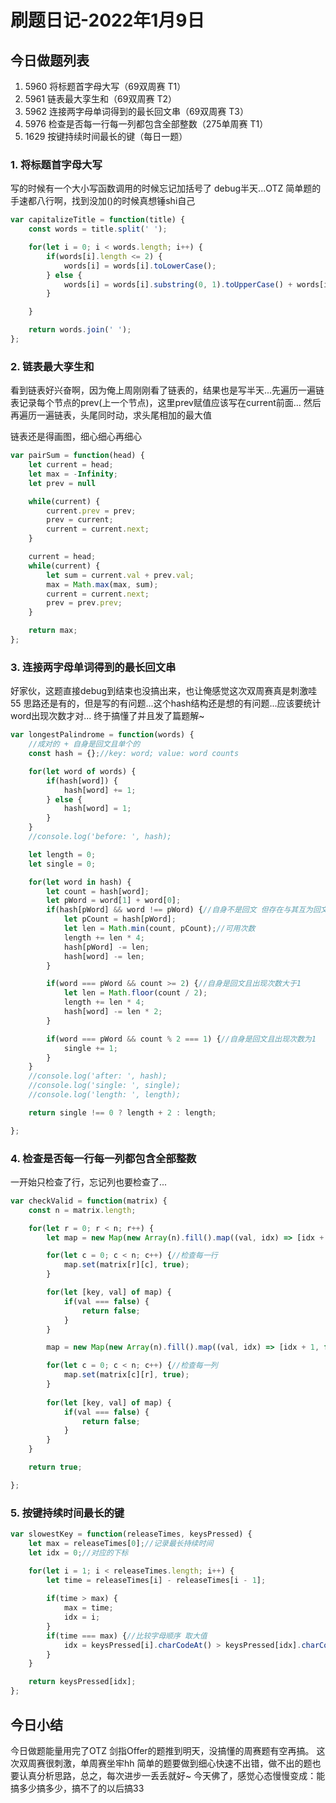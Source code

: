 # 刷题日记-2022年1月9日

## 今日做题列表
1. 5960 将标题首字母大写（69双周赛 T1）
2. 5961 链表最大孪生和（69双周赛 T2）
3. 5962 连接两字母单词得到的最长回文串（69双周赛 T3）
4. 5976 检查是否每一行每一列都包含全部整数（275单周赛 T1）
5. 1629 按键持续时间最长的键（每日一题）

### 1. 将标题首字母大写
写的时候有一个大小写函数调用的时候忘记加括号了 debug半天...OTZ
简单题的手速都八行啊，找到没加()的时候真想锤shi自己
```javascript
var capitalizeTitle = function(title) {
    const words = title.split(' ');

	for(let i = 0; i < words.length; i++) {
		if(words[i].length <= 2) {
			words[i] = words[i].toLowerCase();
		} else {
			words[i] = words[i].substring(0, 1).toUpperCase() + words[i].substring(1).toLowerCase();
		}

	}

	return words.join(' ');
};
```

### 2. 链表最大孪生和
看到链表好兴奋啊，因为俺上周刚刚看了链表的，结果也是写半天...先遍历一遍链表记录每个节点的prev(上一个节点)，这里prev赋值应该写在current前面...
然后再遍历一遍链表，头尾同时动，求头尾相加的最大值

链表还是得画图，细心细心再细心
```javascript
var pairSum = function(head) {
    let current = head;
	let max = -Infinity;
	let prev = null

	while(current) {
		current.prev = prev;
        prev = current;
		current = current.next;
	}

	current = head;
	while(current) {
		let sum = current.val + prev.val;
		max = Math.max(max, sum);
		current = current.next;
		prev = prev.prev;
	}

	return max;
};
```

### 3. 连接两字母单词得到的最长回文串
好家伙，这题直接debug到结束也没搞出来，也让俺感觉这次双周赛真是刺激哇55
思路还是有的，但是写的有问题...这个hash结构还是想的有问题...应该要统计word出现次数才对...
终于搞懂了并且发了篇题解~
```javascript
var longestPalindrome = function(words) {
    //成对的 + 自身是回文且单个的
    const hash = {};//key: word; value: word counts

    for(let word of words) {
        if(hash[word]) {
            hash[word] += 1;
        } else {
            hash[word] = 1;
        }
    }
    //console.log('before: ', hash);

    let length = 0;
    let single = 0;

    for(let word in hash) {
        let count = hash[word];
        let pWord = word[1] + word[0];
        if(hash[pWord] && word !== pWord) {//自身不是回文 但存在与其互为回文的word
            let pCount = hash[pWord];
            let len = Math.min(count, pCount);//可用次数
            length += len * 4;
            hash[pWord] -= len;
            hash[word] -= len;
        }

        if(word === pWord && count >= 2) {//自身是回文且出现次数大于1
            let len = Math.floor(count / 2);
            length += len * 4;
            hash[word] -= len * 2;
        }

        if(word === pWord && count % 2 === 1) {//自身是回文且出现次数为1
            single += 1;
        }
    }
    //console.log('after: ', hash);
    //console.log('single: ', single);
    //console.log('length: ', length);

    return single !== 0 ? length + 2 : length;

};
```

### 4. 检查是否每一行每一列都包含全部整数
一开始只检查了行，忘记列也要检查了...
```javascript
var checkValid = function(matrix) {
    const n = matrix.length;

	for(let r = 0; r < n; r++) {
		let map = new Map(new Array(n).fill().map((val, idx) => [idx + 1, false]));

		for(let c = 0; c < n; c++) {//检查每一行
			map.set(matrix[r][c], true);
		}

		for(let [key, val] of map) {
            if(val === false) {
                return false;
            }
        }

        map = new Map(new Array(n).fill().map((val, idx) => [idx + 1, false]));

		for(let c = 0; c < n; c++) {//检查每一列
			map.set(matrix[c][r], true);
		}
        
        for(let [key, val] of map) {
            if(val === false) {
                return false;
            }
        }
	}

	return true;

};
```

### 5. 按键持续时间最长的键
```javascript
var slowestKey = function(releaseTimes, keysPressed) {
    let max = releaseTimes[0];//记录最长持续时间
	let idx = 0;//对应的下标

	for(let i = 1; i < releaseTimes.length; i++) {
		let time = releaseTimes[i] - releaseTimes[i - 1];
        
		if(time > max) {
			max = time;
			idx = i;
		}
        if(time === max) {//比较字母顺序 取大值
            idx = keysPressed[i].charCodeAt() > keysPressed[idx].charCodeAt() ? i : idx
        }
	}

	return keysPressed[idx];
};
```

## 今日小结
今日做题能量用完了OTZ 剑指Offer的题推到明天，没搞懂的周赛题有空再搞。
这次双周赛很刺激，单周赛坐牢hh 简单的题要做到细心快速不出错，做不出的题也要认真分析思路，总之，每次进步一丢丢就好~
今天佛了，感觉心态慢慢变成：能搞多少搞多少，搞不了的以后搞33